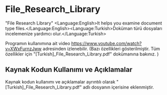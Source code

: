 # File_Research_Library
"File Research Library" &lt;Language:English>It helps you examine document type files.&lt;/Language:English>&lt;Language:Turkish>Doküman türü dosyaları incelemenize yardımcı olur.&lt;/Language:Turkish>

Programın kullanımına ait video https://www.youtube.com/watch?v=XWxFurnzJww adresinden izlenebilir. (Bazı özellikleri gösterilmiştir. Tüm özellikler için                           "[Turkish]_File_Research_Library.pdf" dokümanına bakınız. )


Kaynak Kodun Kullanımı ve Açıklamalar
-----------------------------------------
Kaynak kodun kullanımı ve açıklamalar ayrıntılı olarak "[Turkish]_File_Research_Library.pdf" adlı dosyanın içerisine eklenmiştir.
